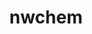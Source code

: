 ---
title: "nwchem"
layout: cache
categories: [package, develop-2024-11-10]
meta: {"versions": ["7.2.3"], "compilers": ["gcc@=11.4.0", "gcc@=9.4.0", "oneapi@=2024.2.1"], "oss": ["ubuntu20.04", "ubuntu22.04"], "platforms": ["linux"], "targets": ["neoverse_v1", "neoverse_v2", "ppc64le", "x86_64_v3"], "stacks": ["e4s", "e4s-neoverse-v2", "e4s-neoverse_v1", "e4s-oneapi", "e4s-power", "root"], "num_specs": 5, "num_specs_by_stack": {"e4s-power": 1, "root": 5, "e4s-neoverse_v1": 1, "e4s-neoverse-v2": 1, "e4s": 1, "e4s-oneapi": 1}}
spec_details: [{"hash": "x7ytzhxmlxrerlxbixb3qpzgv3w3p6v6", "compiler": "gcc@=9.4.0", "versions": ["7.2.3"], "os": "ubuntu20.04", "platform": "linux", "target": "ppc64le", "variants": ["armci=mpi-ts", "build_system=generic", "~elpa", "~extratce", "~f90allocatable", "~fftw3", "~libxc", "~openmp", "~tcecuda"], "stacks": ["e4s-power", "root"], "size": "-", "tarball": "https://binaries.spack.io/develop-2024-11-10/build_cache/linux-ubuntu20.04-ppc64le/gcc-9.4.0/nwchem-7.2.3/linux-ubuntu20.04-ppc64le-gcc-9.4.0-nwchem-7.2.3-x7ytzhxmlxrerlxbixb3qpzgv3w3p6v6.spack"}, {"hash": "m7co5j5y3iaih7po7ott2c566mhe5hn7", "compiler": "gcc@=11.4.0", "versions": ["7.2.3"], "os": "ubuntu22.04", "platform": "linux", "target": "neoverse_v1", "variants": ["armci=mpi-ts", "build_system=generic", "~elpa", "~extratce", "~f90allocatable", "~fftw3", "~libxc", "~openmp", "~tcecuda"], "stacks": ["e4s-neoverse_v1", "root"], "size": "-", "tarball": "https://binaries.spack.io/develop-2024-11-10/build_cache/linux-ubuntu22.04-neoverse_v1/gcc-11.4.0/nwchem-7.2.3/linux-ubuntu22.04-neoverse_v1-gcc-11.4.0-nwchem-7.2.3-m7co5j5y3iaih7po7ott2c566mhe5hn7.spack"}, {"hash": "3hp5ocs6okvociqzdpo4pyxhmvxbjhvl", "compiler": "gcc@=11.4.0", "versions": ["7.2.3"], "os": "ubuntu22.04", "platform": "linux", "target": "neoverse_v2", "variants": ["armci=mpi-ts", "build_system=generic", "~elpa", "~extratce", "~f90allocatable", "~fftw3", "~libxc", "~openmp", "~tcecuda"], "stacks": ["e4s-neoverse-v2", "root"], "size": "-", "tarball": "https://binaries.spack.io/develop-2024-11-10/build_cache/linux-ubuntu22.04-neoverse_v2/gcc-11.4.0/nwchem-7.2.3/linux-ubuntu22.04-neoverse_v2-gcc-11.4.0-nwchem-7.2.3-3hp5ocs6okvociqzdpo4pyxhmvxbjhvl.spack"}, {"hash": "vygk2zsa6ok7hxaztmpn22gwi4vpuqpi", "compiler": "gcc@=11.4.0", "versions": ["7.2.3"], "os": "ubuntu22.04", "platform": "linux", "target": "x86_64_v3", "variants": ["armci=mpi-ts", "build_system=generic", "~elpa", "~extratce", "~f90allocatable", "~fftw3", "~libxc", "~openmp", "~tcecuda"], "stacks": ["root", "e4s"], "size": "-", "tarball": "https://binaries.spack.io/develop-2024-11-10/build_cache/linux-ubuntu22.04-x86_64_v3/gcc-11.4.0/nwchem-7.2.3/linux-ubuntu22.04-x86_64_v3-gcc-11.4.0-nwchem-7.2.3-vygk2zsa6ok7hxaztmpn22gwi4vpuqpi.spack"}, {"hash": "qvj3tbfrep2mr62u7hiislztn4q2yek5", "compiler": "oneapi@=2024.2.1", "versions": ["7.2.3"], "os": "ubuntu22.04", "platform": "linux", "target": "x86_64_v3", "variants": ["armci=mpi-ts", "build_system=generic", "~elpa", "~extratce", "~f90allocatable", "~fftw3", "~libxc", "~openmp", "~tcecuda"], "stacks": ["e4s-oneapi", "root"], "size": "-", "tarball": "https://binaries.spack.io/develop-2024-11-10/build_cache/linux-ubuntu22.04-x86_64_v3/oneapi-2024.2.1/nwchem-7.2.3/linux-ubuntu22.04-x86_64_v3-oneapi-2024.2.1-nwchem-7.2.3-qvj3tbfrep2mr62u7hiislztn4q2yek5.spack"}]
---